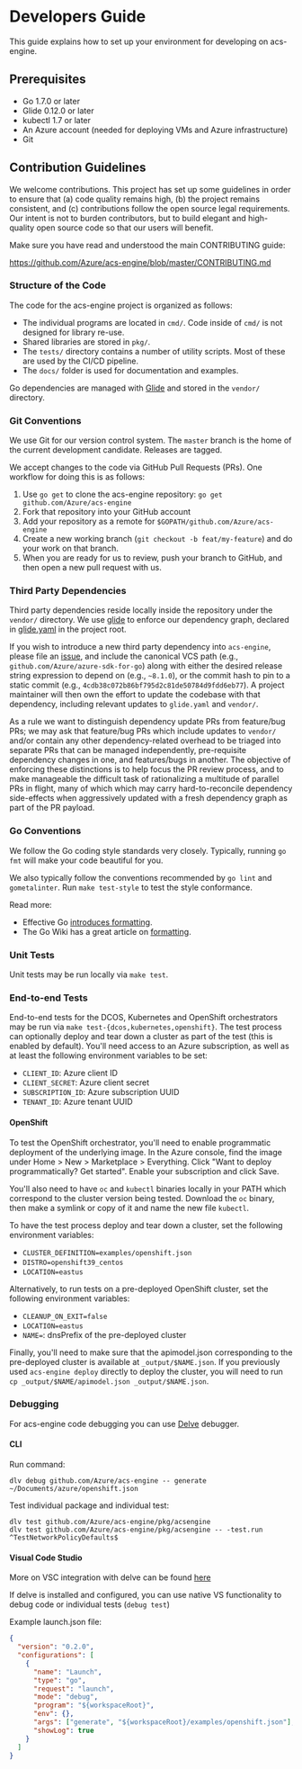 # Developers Guide

This guide explains how to set up your environment for developing on
acs-engine.

## Prerequisites

- Go 1.7.0 or later
- Glide 0.12.0 or later
- kubectl 1.7 or later
- An Azure account (needed for deploying VMs and Azure infrastructure)
- Git

## Contribution Guidelines

We welcome contributions. This project has set up some guidelines in
order to ensure that (a) code quality remains high, (b) the project
remains consistent, and (c) contributions follow the open source legal
requirements. Our intent is not to burden contributors, but to build
elegant and high-quality open source code so that our users will benefit.

Make sure you have read and understood the main CONTRIBUTING guide:

https://github.com/Azure/acs-engine/blob/master/CONTRIBUTING.md

### Structure of the Code

The code for the acs-engine project is organized as follows:

- The individual programs are located in `cmd/`. Code inside of `cmd/`
  is not designed for library re-use.
- Shared libraries are stored in `pkg/`.
- The `tests/` directory contains a number of utility scripts. Most of these
  are used by the CI/CD pipeline.
- The `docs/` folder is used for documentation and examples.

Go dependencies are managed with
[Glide](https://github.com/Masterminds/glide) and stored in the
`vendor/` directory.

### Git Conventions

We use Git for our version control system. The `master` branch is the
home of the current development candidate. Releases are tagged.

We accept changes to the code via GitHub Pull Requests (PRs). One
workflow for doing this is as follows:

1. Use `go get` to clone the acs-engine repository: `go get github.com/Azure/acs-engine`
2. Fork that repository into your GitHub account
3. Add your repository as a remote for `$GOPATH/github.com/Azure/acs-engine`
4. Create a new working branch (`git checkout -b feat/my-feature`) and
   do your work on that branch.
5. When you are ready for us to review, push your branch to GitHub, and
   then open a new pull request with us.

### Third Party Dependencies

Third party dependencies reside locally inside the repository under the `vendor/` directory. We use [glide](https://github.com/Masterminds/glide) to enforce our dependency graph, declared in [glide.yaml](https://github.com/Azure/acs-engine/blob/master/CONTRIBUTING.md) in the project root.

If you wish to introduce a new third party dependency into `acs-engine`, please file an [issue](https://github.com/Azure/acs-engine/issues), and include the canonical VCS path (e.g., `github.com/Azure/azure-sdk-for-go`) along with either the desired release string expression to depend on (e.g., `~8.1.0`), or the commit hash to pin to a static commit (e.g., `4cdb38c072b86bf795d2c81de50784d9fdd6eb77`). A project maintainer will then own the effort to update the codebase with that dependency, including relevant updates to `glide.yaml` and `vendor/`.

As a rule we want to distinguish dependency update PRs from feature/bug PRs; we may ask that feature/bug PRs which include updates to `vendor/` and/or contain any other dependency-related overhead to be triaged into separate PRs that can be managed independently, pre-requisite dependency changes in one, and features/bugs in another. The objective of enforcing these distinctions is to help focus the PR review process, and to make manageable the difficult task of rationalizing a multitude of parallel PRs in flight, many of which which may carry hard-to-reconcile dependency side-effects when aggressively updated with a fresh dependency graph as part of the PR payload.

### Go Conventions

We follow the Go coding style standards very closely. Typically, running
`go fmt` will make your code beautiful for you.

We also typically follow the conventions recommended by `go lint` and
`gometalinter`. Run `make test-style` to test the style conformance.

Read more:

- Effective Go [introduces formatting](https://golang.org/doc/effective_go.html#formatting).
- The Go Wiki has a great article on [formatting](https://github.com/golang/go/wiki/CodeReviewComments).

### Unit Tests

Unit tests may be run locally via `make test`.

### End-to-end Tests

End-to-end tests for the DCOS, Kubernetes and OpenShift orchestrators may be run
via `make test-{dcos,kubernetes,openshift}`.  The test process can optionally
deploy and tear down a cluster as part of the test (this is enabled by default).
You'll need access to an Azure subscription, as well as at least the following
environment variables to be set:

* `CLIENT_ID`: Azure client ID
* `CLIENT_SECRET`: Azure client secret
* `SUBSCRIPTION_ID`: Azure subscription UUID
* `TENANT_ID`: Azure tenant UUID

#### OpenShift

To test the OpenShift orchestrator, you'll need to enable programmatic
deployment of the underlying image.  In the Azure console, find the image under
Home > New > Marketplace > Everything.  Click "Want to deploy programmatically?
Get started".  Enable your subscription and click Save.

You'll also need to have `oc` and `kubectl` binaries locally in your PATH which
correspond to the cluster version being tested.  Download the `oc` binary, then
make a symlink or copy of it and name the new file `kubectl`.

To have the test process deploy and tear down a cluster, set the following
environment variables:

* `CLUSTER_DEFINITION=examples/openshift.json`
* `DISTRO=openshift39_centos`
* `LOCATION=eastus`

Alternatively, to run tests on a pre-deployed OpenShift cluster, set the
following environment variables:

* `CLEANUP_ON_EXIT=false`
* `LOCATION=eastus`
* `NAME=`: dnsPrefix of the pre-deployed cluster

Finally, you'll need to make sure that the apimodel.json corresponding to the
pre-deployed cluster is available at `_output/$NAME.json`.  If you previously
used `acs-engine deploy` directly to deploy the cluster, you will need to run
`cp _output/$NAME/apimodel.json _output/$NAME.json`.

### Debugging

For acs-engine code debugging you can use [Delve](https://github.com/derekparker/delve) debugger.

#### CLI

Run command:
```
dlv debug github.com/Azure/acs-engine -- generate ~/Documents/azure/openshift.json
```

Test individual package and individual test:
```
dlv test github.com/Azure/acs-engine/pkg/acsengine
dlv test github.com/Azure/acs-engine/pkg/acsengine -- -test.run ^TestNetworkPolicyDefaults$
```

#### Visual Code Studio

More on VSC integration with delve can be found [here](https://github.com/Microsoft/vscode-go/wiki/Debugging-Go-code-using-VS-Code)

If delve is installed and configured, you can use native VS functionality to debug code or individual tests (`debug test`)

Example launch.json file:

```json
{
  "version": "0.2.0",
  "configurations": [
    {
      "name": "Launch",
      "type": "go",
      "request": "launch",
      "mode": "debug",
      "program": "${workspaceRoot}",
      "env": {},
      "args": ["generate", "${workspaceRoot}/examples/openshift.json"],
      "showLog": true
    }
  ]
}
```